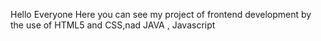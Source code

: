 Hello Everyone Here you can see my project of frontend development by the use of HTML5 and CSS,nad JAVA , Javascript 
